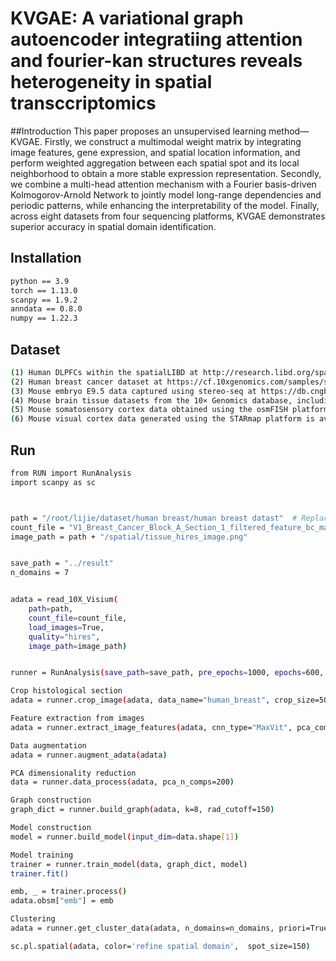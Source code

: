 # KVGAE: A variational graph autoencoder integratiing attention and fourier-kan structures reveals heterogeneity in spatial transccriptomics

##Introduction
This paper proposes an unsupervised learning method—KVGAE. Firstly, we construct a multimodal weight matrix by integrating image features, gene expression, and spatial location information, and perform weighted aggregation between each spatial spot and its local neighborhood to obtain a more stable expression representation. Secondly, we combine a multi-head attention mechanism with a Fourier basis-driven Kolmogorov-Arnold Network to jointly model long-range dependencies and periodic patterns, while enhancing the interpretability of the model. Finally, across eight datasets from four sequencing platforms, KVGAE demonstrates superior accuracy in spatial domain identification.

## Installation
```bash
python == 3.9
torch == 1.13.0
scanpy == 1.9.2
anndata == 0.8.0
numpy == 1.22.3
```

## Dataset
```bash
(1) Human DLPFCs within the spatialLIBD at http://research.libd.org/spatialLIBD/
(2) Human breast cancer dataset at https://cf.10xgenomics.com/samples/spatial-exp/1.1.0/V1_Breast_Cancer_Block_A_Section_1/V1_Breast_Cancer_Block_A_Section_1_web_summary.html
(3) Mouse embryo E9.5 data captured using stereo-seq at https://db.cngb.org/stomics/mosta/
(4) Mouse brain tissue datasets from the 10× Genomics database, including sagittal anterior, sagittal posterior, and coronal sections of adult mouse brain, are available at https://www.10xgenomics.com/
(5) Mouse somatosensory cortex data obtained using the osmFISH platform at http://linnarssonlab.org/osmFISH/
(6) Mouse visual cortex data generated using the STARmap platform is available at https://singlecell.broadinstitute.org/single_cell/study/SCP815
```

## Run
```bash
from RUN import RunAnalysis
import scanpy as sc



path = "/root/lijie/dataset/human breast/human breast datast"  # Replace with the actual path
count_file = "V1_Breast_Cancer_Block_A_Section_1_filtered_feature_bc_matrix.h5"
image_path = path + "/spatial/tissue_hires_image.png"  


save_path = "../result"
n_domains = 7


adata = read_10X_Visium(
    path=path,
    count_file=count_file,
    load_images=True,
    quality="hires", 
    image_path=image_path)


runner = RunAnalysis(save_path=save_path, pre_epochs=1000, epochs=600, use_gpu=True)

Crop histological section
adata = runner.crop_image(adata, data_name="human_breast", crop_size=50, target_size=224)

Feature extraction from images
adata = runner.extract_image_features(adata, cnn_type="MaxVit", pca_components=50)

Data augmentation
adata = runner.augment_adata(adata)

PCA dimensionality reduction
data = runner.data_process(adata, pca_n_comps=200)

Graph construction
graph_dict = runner.build_graph(adata, k=8, rad_cutoff=150)

Model construction
model = runner.build_model(input_dim=data.shape[1])

Model training
trainer = runner.train_model(data, graph_dict, model)
trainer.fit()

emb, _ = trainer.process()
adata.obsm["emb"] = emb

Clustering
adata = runner.get_cluster_data(adata, n_domains=n_domains, priori=True)

sc.pl.spatial(adata, color='refine spatial domain',  spot_size=150)
```
